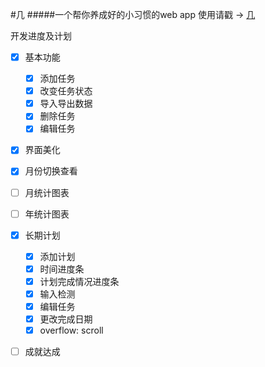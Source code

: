 #几
#####一个帮你养成好的小习惯的web app
使用请戳 -> [几](http://fiona23.github.io/ji/)

开发进度及计划
- [x] 基本功能
   - [x] 添加任务
   - [x] 改变任务状态
   - [x] 导入导出数据
   - [x] 删除任务
   - [x] 编辑任务
- [x] 界面美化
- [x] 月份切换查看
- [ ] 月统计图表
- [ ] 年统计图表

- [x] 长期计划
   - [x] 添加计划
   - [x] 时间进度条
   - [x] 计划完成情况进度条
   - [x] 输入检测
   - [x] 编辑任务
   - [x] 更改完成日期
   - [x] overflow: scroll

- [ ] 成就达成
